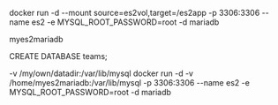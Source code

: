 docker run -d --mount source=es2vol,target=/es2app -p 3306:3306 --name es2 -e MYSQL_ROOT_PASSWORD=root -d mariadb

myes2mariadb

CREATE DATABASE teams;

-v /my/own/datadir:/var/lib/mysql
docker run -d -v /home/myes2mariadb:/var/lib/mysql -p 3306:3306 --name es2 -e MYSQL_ROOT_PASSWORD=root -d mariadb
